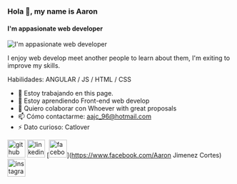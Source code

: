 ### Hola 👋, my name is Aaron
#### I'm appasionate web developer 
![I'm appasionate web developer ](https://arturssmirnovs.github.io/github-profile-readme-generator/images/banner.png)

I enjoy web develop meet another people to learn about them, I'm exiting to improve my skills.

Habilidades: ANGULAR / JS / HTML / CSS

- 🔭 Estoy trabajando en this page. 
- 🌱 Estoy aprendiendo Front-end web develop 
- 👯 Quiero colaborar con Whoever with great proposals 
- 📫 Cómo contactarme: aajc_96@hotmail.com 
- ⚡ Dato curioso: Catlover 


[<img src='https://cdn.jsdelivr.net/npm/simple-icons@3.0.1/icons/github.svg' alt='github' height='40'>](https://github.com/Aaronjimenez96)  [<img src='https://cdn.jsdelivr.net/npm/simple-icons@3.0.1/icons/linkedin.svg' alt='linkedin' height='40'>](https://www.linkedin.com/in/AaronJimenezCortes/)  [<img src='https://cdn.jsdelivr.net/npm/simple-icons@3.0.1/icons/facebook.svg' alt='facebook' height='40'>](https://www.facebook.com/Aaron Jimenez Cortes)  [<img src='https://cdn.jsdelivr.net/npm/simple-icons@3.0.1/icons/instagram.svg' alt='instagram' height='40'>](https://www.instagram.com/aaronjimenezc/)  


